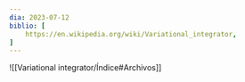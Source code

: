 ```yaml
---
dia: 2023-07-12
biblio: [
	https://en.wikipedia.org/wiki/Variational_integrator,
]
---
```










![[Variational integrator/Índice#Archivos]]